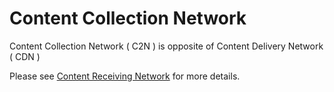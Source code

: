 # Content Collection Network
Content Collection Network ( C2N ) is opposite of Content Delivery Network ( CDN )

Please see [Content Receiving Network](https://github.com/mauliksoni/Content-Receiving-Network) for more details.
